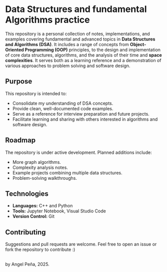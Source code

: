 # Data Structures and fundamental Algorithms practice
This repository is a personal collection of notes, implementations, and examples covering fundamental and advanced topics in **Data Structures and Algorithms (DSA)**. It includes a range of concepts from **Object-Oriented Programming (OOP)** principles, to the design and implementation of core data structures, algorithms, and the analysis of their time and **space complexities**. It serves both as a learning reference and a demonstration of various approaches to problem solving and software design.

## Purpose
This repository is intended to:

- Consolidate my understanding of DSA concepts.
- Provide clean, well-documented code examples.
- Serve as a reference for interview preparation and future projects.
- Facilitate learning and sharing with others interested in algorithms and software design.


##  Roadmap
The repository is under active development. Planned additions include:

- More graph algorithms.
- Complexity analysis notes.
- Example projects combining multiple data structures.
- Problem-solving walkthroughs.


## Technologies
- **Languages:** C++ and Python 
- **Tools:** Jupyter Notebook, Visual Studio Code
- **Version Control:** Git


## Contributing
Suggestions and pull requests are welcome. Feel free to open an issue or fork the repository to contribute :)

## 
by Angel Peña, 2025.
